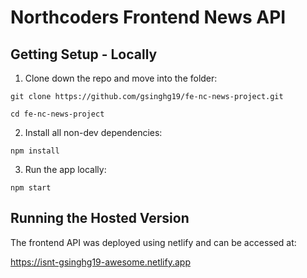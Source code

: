 # Northcoders Frontend News API

## Getting Setup - Locally

1. Clone down the repo and move into the folder:

```
git clone https://github.com/gsinghg19/fe-nc-news-project.git

cd fe-nc-news-project
```

2. Install all non-dev dependencies:

```
npm install
```

3. Run the app locally:

```
npm start
```

## Running the Hosted Version

The frontend API was deployed using netlify and can be accessed at:

https://isnt-gsinghg19-awesome.netlify.app
